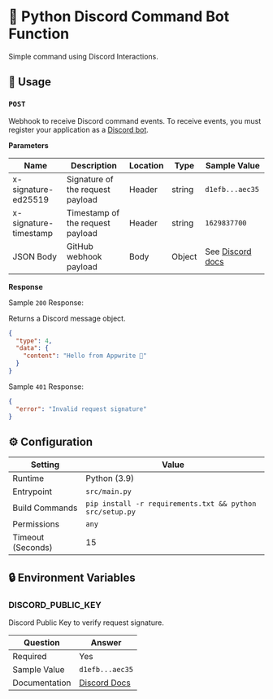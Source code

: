 # 🤖 Python Discord Command Bot Function

Simple command using Discord Interactions.

## 🧰 Usage

### `POST`

Webhook to receive Discord command events. To receive events, you must register your application as a [Discord bot](https://discord.com/developers/applications).

**Parameters**

| Name                  | Description                      | Location | Type   | Sample Value                                                                                  |
| --------------------- | -------------------------------- | -------- | ------ | --------------------------------------------------------------------------------------------- |
| x-signature-ed25519   | Signature of the request payload | Header   | string | `d1efb...aec35`                                                                               |
| x-signature-timestamp | Timestamp of the request payload | Header   | string | `1629837700`                                                                                  |
| JSON Body             | GitHub webhook payload           | Body     | Object | See [Discord docs](https://discord.com/developers/docs/interactions/receiving-and-responding) |

**Response**

Sample `200` Response:

Returns a Discord message object.

```json
{
  "type": 4,
  "data": {
    "content": "Hello from Appwrite 👋"
  }
}
```

Sample `401` Response:

```json
{
  "error": "Invalid request signature"
}
```

## ⚙️ Configuration

| Setting           | Value                                                    |
| ----------------- | -------------------------------------------------------- |
| Runtime           | Python (3.9)                                             |
| Entrypoint        | `src/main.py`                                            |
| Build Commands    | `pip install -r requirements.txt && python src/setup.py` |
| Permissions       | `any`                                                    |
| Timeout (Seconds) | 15                                                       |

## 🔒 Environment Variables

### DISCORD_PUBLIC_KEY

Discord Public Key to verify request signature.

| Question      | Answer                                                                                                                 |
| ------------- | ---------------------------------------------------------------------------------------------------------------------- |
| Required      | Yes                                                                                                                    |
| Sample Value  | `d1efb...aec35`                                                                                                        |
| Documentation | [Discord Docs](https://discord.com/developers/docs/tutorials/hosting-on-cloudflare-workers#creating-an-app-on-discord) |
